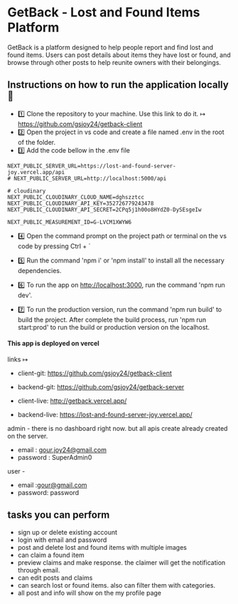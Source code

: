 # GetBack - Lost and Found Items Platform

GetBack is a platform designed to help people report and find lost and found items. Users can post details about items they have lost or found, and browse through other posts to help reunite owners with their belongings.

## Instructions on how to run the application locally 📝

- 1️⃣ Clone the repository to your machine. Use this link to do it.
  ↦ <https://github.com/gsjoy24/getback-client>
- 2️⃣ Open the project in vs code and create a file named .env in the root of the folder.
- 3️⃣ Add the code bellow in the .env file

```
NEXT_PUBLIC_SERVER_URL=https://lost-and-found-server-joy.vercel.app/api
# NEXT_PUBLIC_SERVER_URL=http://localhost:5000/api

# cloudinary
NEXT_PUBLIC_CLOUDINARY_CLOUD_NAME=dghszztcc
NEXT_PUBLIC_CLOUDINARY_API_KEY=352726779243478
NEXT_PUBLIC_CLOUDINARY_API_SECRET=2CPq5j1h00o8HYdZ0-DySEsgeIw

NEXT_PUBLIC_MEASUREMENT_ID=G-LVCM1XWYW6
```

- 4️⃣ Open the command prompt on the project path or terminal on the vs code by pressing Ctrl + `
- 5️⃣ Run the command 'npm i' or 'npm install' to install all the necessary dependencies.
- 6️⃣ To run the app on <http://localhost:3000>, run the command 'npm run dev'.

- 7️⃣ To run the production version, run the command 'npm run build' to build the project. After complete the build process, run 'npm run start:prod' to run the build or production version on the localhost.

#### This app is deployed on vercel

links ↦

- client-git: <https://github.com/gsjoy24/getback-client>
- backend-git: <https://github.com/gsjoy24/getback-server>

- client-live: <http://getback.vercel.app/>
- backend-live: <https://lost-and-found-server-joy.vercel.app/>

admin - there is no dashboard right now. but all apis create already created on the server.

- email : <gour.joy24@gmail.com>
- password : SuperAdmin0

user -

- email :gour@gmail.com
- password: password

## tasks you can perform

- sign up or delete existing account
- login with email and password
- post and delete lost and found items with multiple images
- can claim a found item
- preview claims and make response. the claimer will get the notification through email.
- can edit posts and claims
- can search lost or found items. also can filter them with categories.
- all post and info will show on the my profile page
